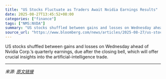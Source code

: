 ```yaml
---
title: "US Stocks Fluctuate as Traders Await Nvidia Earnings Results"
date: 2025-08-27T13:45:52+08:00
categories: ["finance"]
tags: ["NMS:NVDA"]
summary: "US stocks shuffled between gains and losses on Wednesday ahead of Nvidia Corp.’s quarterly earnings, due after the closing bell, which will offer crucial insights into the artificial-intelligence trad"
source_url: "https://www.bloomberg.com/news/articles/2025-08-27/us-stocks-fluctuate-as-traders-await-nvidia-earnings-results"
---
```


US stocks shuffled between gains and losses on Wednesday ahead of Nvidia Corp.’s quarterly earnings, due after the closing bell, which will offer crucial insights into the artificial-intelligence trade.

---

*来源: [原文链接](https://www.bloomberg.com/news/articles/2025-08-27/us-stocks-fluctuate-as-traders-await-nvidia-earnings-results)*
